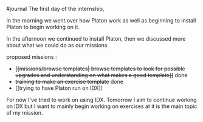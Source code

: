 #journal 
The first day of the internship,

In the morning we went over how Platon work as well as beginning to install Platon to begin working on it. 

In the afternoon we continued to install Platon, then we discussed more about what we could do as our missions. 

proposed missions : 
- ~~[[missions/browse templates| browse templates to look for possible upgrades and understanding on what makes a good template]]~~ done
- ~~training to make an exercise template~~ done
- [[trying to have Platon run on IDX]]

For now I've tried to work on using IDX. Tomorrow I aim to continue working on IDX but I want to mainly begin working on exercises at it is the main topic of my mission. 